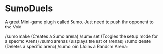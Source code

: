 # SumoDuels
A great Mini-game plugin called Sumo. Just need to push the opponent to the Void

/sumo make <Arena Name>   (Creates a Sumo arena)
/sumo set <Arena Name>    (Toogles the setup mode for a specific Arena)
/sumo arenas              (Displays the list of arenas)
/sumo delete <Arena Name> (Deletes a specific arena)
/sumo join                (Joins a Random Arena)  
